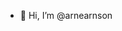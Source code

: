 - 👋 Hi, I’m @arnearnson

<!---
arnearnson/arnearnson is a ✨ special ✨ repository because its `README.md` (this file) appears on your GitHub profile.
You can click the Preview link to take a look at your changes.
--->
